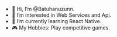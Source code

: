 - 👋 Hi, I’m @Batuhanuzunn.
- 👀 I’m interested in Web Services and Api.
- 🌱 I’m currently learning React Native.
- 🎮 My Hobbies: Play competitive games.

<!---
Batuhanuzunn/Batuhanuzunn is a ✨ special ✨ repository because its `README.md` (this file) appears on your GitHub profile.
You can click the Preview link to take a look at your changes.
--->
